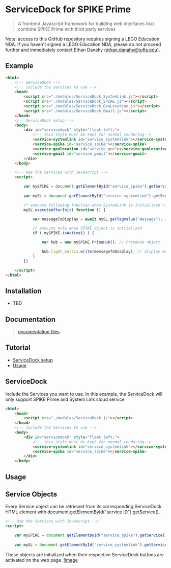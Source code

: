 # ServiceDock for SPIKE Prime

> A frontend Javascript framework for building web interfaces that combine SPIKE Prime with third party services

Note: access to this GitHub repository requires signing a LEGO Education NDA. If you haven't signed a LEGO Education NDA, please do not proceed further and immediately contact Ethan Danahy (ethan.danahy@tufts.edu).

## Example
```html
<html>
    <!-- ServiceDock -->
    <!-- include the Services to use -->
    <head>
        <script src="./modules/ServiceDock_SystemLink.js"></script>
        <script src="./modules/ServiceDock_SPIKE.js"></script>
        <script src="./modules/ServiceDock_GeoLocation.js"></script>
        <script src="./modules/ServiceDock_Gmail.js"></script>
    </head>
    <!-- ServiceDock setup -->
    <body>
        <div id="servicedock" style="float:left;">
            <!-- this style must be kept for normal rendering-->
            <service-systemlink id="service_systemlink"></service-systemlink>
            <service-spike id="service_spike"></service-spike>
            <service-geolocation id="service_geo"></service-geolocation>
            <service-gmail id="service_gmail"></service-gmail>
        </div>
    </body>

    <!-- Use the Services with Javascript -->
    <script>

        var mySPIKE = document.getElementById("service_spike").getService(); // a SPIKE object
        
        var mySL = document.getElementById("service_systemlink").getService(); // SystemLink cloud object

        /* execute following function when SystemLink is initialized */
        mySL.executeAfterInit( function () {

            var messageToDisplay = await mySL.getTagValue("message"); // retrieve "message" tag from cloud

            // execute only when SPIKE object is initialized
            if ( mySPIKE.isActive() ) {

                var hub = new mySPIKE.PrimeHub(); // PrimeHub object

                hub.light_matrix.write(messageToDisplay); // display message on Prime hub
            }
        })

    </script>
</html>
```

## Installation
- TBD

## Documentation
> [documentation files](https://github.com/tuftsceeo/SPIKE-Web-Interface/tree/master/documentation)

## Tutorial
- [ServiceDock setup](#ServiceDock)
- [Usage](#Usage)

## ServiceDock
Include the Services you want to use. In this example, the ServiceDock will only support SPIKE Prime and System Link cloud service
```html
<html>
    <head>
        <script src="./modules/ServiceDock.js"></script>
    </head>
    <!-- include the Services to use -->
    <body>
        <div id="servicedock" style="float:left;">
            <!-- this style must be kept for normal rendering-->
            <service-systemlink id="service_systemlink"></service-systemlink>
            <service-spike id="service_spike"></service-spike>
        </div>
    </body>
```

## Usage

## Service Objects
Every Service object can be retrieved from its corresponding ServiceDock HTML element with document.getElementById("service ID").getService().

```html
<!-- Use the Services with Javascript -->
<script>

    var mySPIKE = document.getElementById("service_spike").getService(); // a SPIKE object
    
    var mySL = document.getElementById("service_systemlink").getService(); // SystemLink cloud object
```


These objects are initialized when their respective ServiceDock buttons are activated on the web page.
[!image](https://i.imgur.com/HsYKQro.gifv)